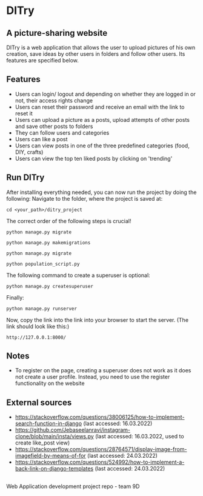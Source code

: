 # DITry
## A picture-sharing website

DITry is a web application that allows the user to upload pictures of his own creation, save ideas by other users in folders and follow other users. Its features are specified below.


## Features

- Users can login/ logout and depending on whether they are logged in or not, their access rights change
- Users can reset their password and receive an email with the link to reset it
- Users can upload a picture as a posts, upload attempts of other posts and save other posts to folders
- They can follow users and categories
- Users can like a post
- Users can view posts in one of the three predefined categories (food, DIY, crafts)
- Users can view the top ten liked posts by clicking on 'trending'


## Run DITry
After installing everything needed, you can now run the project by doing the following:
Navigate to the folder, where the project is saved at:

````
cd <your_path>/ditry_project
````
The correct order of the following steps is crucial!

````
python manage.py migrate

python manage.py makemigrations

python manage.py migrate

python population_script.py
````
The following command to create a superuser is optional:
````
python manage.py createsuperuser
````
Finally:
````
python manage.py runserver
````
Now, copy the link into the link into your browser to start the server.
(The link should look like this:)
```
http://127.0.0.1:8000/
```

## Notes
- To register on the page, creating a superuser does not work as it does not create a user profile. Instead, you need to use the register functionality on the website

## External sources
- https://stackoverflow.com/questions/38006125/how-to-implement-search-function-in-django (last accessed: 16.03.2022)
- https://github.com/Jebaseelanravi/instagram-clone/blob/main/insta/views.py   (last accessed: 16.03.2022, used to create like_post view)
- https://stackoverflow.com/questions/28764571/display-image-from-imagefield-by-means-of-for (last accessed: 24.03.2022)
- https://stackoverflow.com/questions/524992/how-to-implement-a-back-link-on-django-templates (last accessed: 24.03.2022)

##
Web Application development project repo - team 9D

